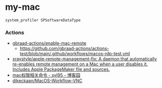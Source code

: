 my-mac
======
```
system_profiler SPSoftwareDataType
```
### Actions
- [gbraad-actions/enable-mac-remote](https://github.com/gbraad-actions/enable-mac-remote)
  - https://github.com/gbraad-actions/actions-test/blob/main/.github/workflows/macos-rdp-test.yml
- [xraystyle/apple-remote-management-fix: A daemon that automatically re-enables remote management on a Mac when a user disables it. Includes Apple PackageMaker file and sources.](https://github.com/xraystyle/apple-remote-management-fix)
- [mac权限相关命令 - syl95 - 博客园](https://www.cnblogs.com/suyuanli/p/15123594.html)
- [dikeckaan/MacOS-Workflow-VNC](https://github.com/dikeckaan/MacOS-Workflow-VNC)
